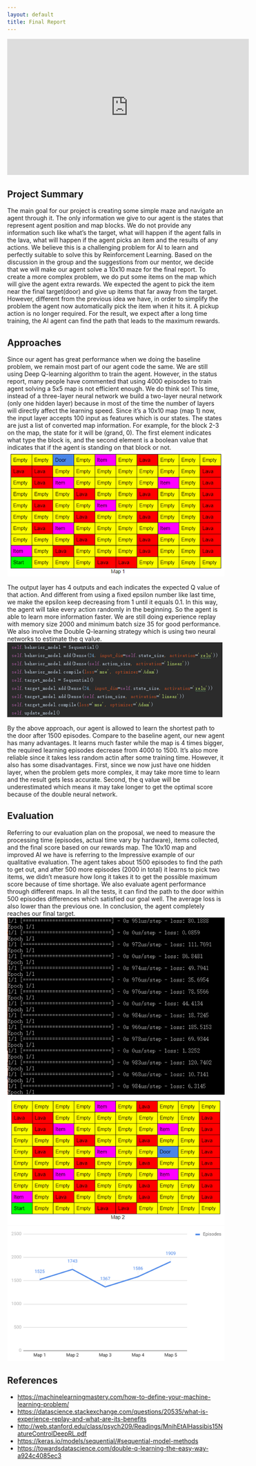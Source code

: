 ```yaml
---
layout: default
title: Final Report
---
```

<iframe width="560" height="315" src="https://www.youtube.com/embed/lFxRfJR6B8A" frameborder="0" allow="accelerometer; autoplay; encrypted-media; gyroscope; picture-in-picture" allowfullscreen></iframe>

## Project Summary

The main goal for our project is creating some simple maze and navigate an agent through it. The only information we give to our agent is the states that represent agent position and map blocks. We do not provide any information such like what’s the target, what will happen if the agent falls in the lava, what will happen if the agent picks an item and the results of any actions. We believe this is a challenging problem for AI to learn and perfectly suitable to solve this by Reinforcement Learning. Based on the discussion in the group and the suggestions from our mentor, we decide that we will make our agent solve a 10x10 maze for the final report. To create a more complex problem, we do put some items on the map which will give the agent extra rewards. We expected the agent to pick the item near the final target(door) and give up items that far away from the target. However, different from the previous idea we have, in order to simplify the problem the agent now automatically pick the item when it hits it. A pickup action is no longer required. For the result, we expect after a long time training, the AI agent can find the path that leads to the maximum rewards.

## Approaches

Since our agent has great performance when we doing the baseline problem, we remain most part of our agent code the same. We are still using Deep Q-learning algorithm to train the agent. However, in the status report, many people have commented that using 4000 episodes to train agent solving a 5x5 map is not efficient enough. We do think so! This time, instead of a three-layer neural network we build a two-layer neural network (only one hidden layer) because in most of the time the number of layers will directly affect the learning speed. Since it’s a 10x10 map (map 1) now, the input layer accepts 100 input as features which is our states. The states are just a list of converted map information. For example, for the block 2-3 on the map, the state for it will be (grand, 0). The first element indicates what type the block is, and the second element is a boolean value that indicates that if the agent is standing on that block or not. 
![alt text](map1.png "map1")

The output layer has 4 outputs and each indicates the expected Q value of that action. And different from using a fixed epsilon number like last time, we make the epsilon keep decreasing from 1 until it equals 0.1. In this way, the agent will take every action randomly in the beginning. So the agent is able to learn more information faster. We are still doing experience replay with memory size 2000 and minimum batch size 35 for good performance. We also involve the Double Q-learning strategy which is using two neural networks to estimate the q value. 
![alt text](code.png "code")

By the above approach, our agent is allowed to learn the shortest path to the door after 1500 episodes. Compare to the baseline agent, our new agent has many advantages. It learns much faster while the map is 4 times bigger, the required learning episodes decrease from 4000 to 1500. It’s also more reliable since it takes less random actin after some training time. However, it also has some disadvantages. First, since we now just have one hidden layer, when the problem gets more complex, it may take more time to learn and the result gets less accurate. Second, the q value will be underestimated which means it may take longer to get the optimal score because of the double neural network.

## Evaluation

Referring to our evaluation plan on the proposal, we need to measure the processing time (episodes, actual time vary by hardware), items collected, and the final score based on our rewards map. The 10x10 map and improved AI we have is referring to the Impressive example of our qualitative evaluation. The agent takes about 1500 episodes to find the path to get out, and after 500 more episodes (2000 in total) it learns to pick two items, we didn’t measure how long it takes it to get the possible maximum score because of time shortage. We also evaluate agent performance through different maps. In all the tests, it can find the path to the door within 500 episodes differences which satisfied our goal well. The average loss is also lower than the previous one. In conclusion, the agent completely reaches our final target. 
![alt text](loss.png)
![alt text](map2.png)
![alt text](graph.png)

## References
- https://machinelearningmastery.com/how-to-define-your-machine-learning-problem/
- https://datascience.stackexchange.com/questions/20535/what-is-experience-replay-and-what-are-its-benefits
- http://web.stanford.edu/class/psych209/Readings/MnihEtAlHassibis15NatureControlDeepRL.pdf
- https://keras.io/models/sequential/#sequential-model-methods
- https://towardsdatascience.com/double-q-learning-the-easy-way-a924c4085ec3
